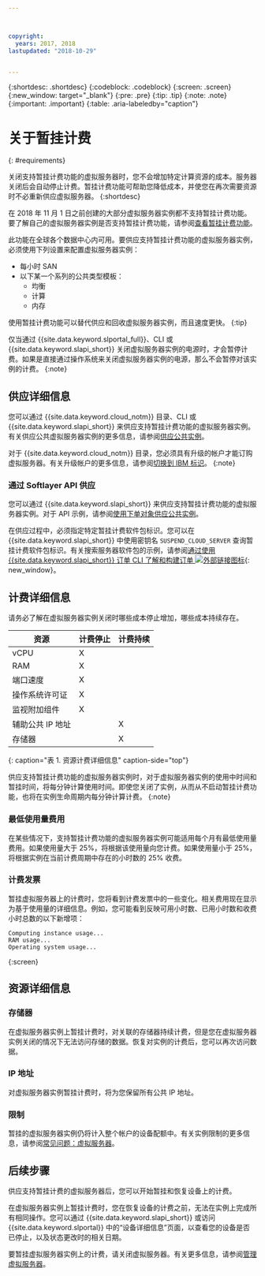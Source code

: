 ```yaml
---



copyright:
  years: 2017, 2018
lastupdated: "2018-10-29"


---
```


{:shortdesc: .shortdesc}
{:codeblock: .codeblock}
{:screen: .screen}
{:new_window: target="_blank"}
{:pre: .pre}
{:tip: .tip}
{:note: .note}
{:important: .important}
{:table: .aria-labeledby="caption"}

# 关于暂挂计费
{: #requirements}

关闭支持暂挂计费功能的虚拟服务器时，您不会增加特定计算资源的成本。服务器关闭后会自动停止计费。暂挂计费功能可帮助您降低成本，并使您在再次需要资源时不必重新供应虚拟服务器。
{:shortdesc}

在 2018 年 11 月 1 日之前创建的大部分虚拟服务器实例都不支持暂挂计费功能。要了解自己的虚拟服务器实例是否支持暂挂计费功能，请参阅[查看暂挂计费功能](vsi_viewing_suspend.html)。 

此功能在全球各个数据中心内可用。要供应支持暂挂计费功能的虚拟服务器实例，必须使用下列设置来配置虚拟服务器实例：

* 每小时 SAN
* 以下某一个系列的公共类型模板：
  * 均衡
  * 计算
  * 内存

使用暂挂计费功能可以替代供应和回收虚拟服务器实例，而且速度更快。
{:tip}

仅当通过 {{site.data.keyword.slportal_full}}、CLI 或 {{site.data.keyword.slapi_short}} 关闭虚拟服务器实例的电源时，才会暂停计费。如果是直接通过操作系统来关闭虚拟服务器实例的电源，那么不会暂停对该实例的计费。
{:note}

## 供应详细信息

您可以通过 {{site.data.keyword.cloud_notm}} 目录、CLI 或 {{site.data.keyword.slapi_short}} 来供应支持暂挂计费功能的虚拟服务器实例。有关供应公共虚拟服务器实例的更多信息，请参阅[供应公共实例](../vsi/vsi_provision_public.html)。

对于 {{site.data.keyword.cloud_notm}} 目录，您必须具有升级的帐户才能订购虚拟服务器。有关升级帐户的更多信息，请参阅[切换到 IBM 标识](https://console.bluemix.net/docs/admin/softlayerlink.html)。
{:note}

### 通过 Softlayer API 供应
您可以通过 {{site.data.keyword.slapi_short}} 来供应支持暂挂计费功能的虚拟服务器实例。对于 API 示例，请参阅[使用下单对象供应公共实例](../vsi/vsi_provision_api.html#provisioning-a-public-instance-using-place-order-object)。 

在供应过程中，必须指定特定暂挂计费软件包标识。您可以在 {{site.data.keyword.slapi_short}} 中使用密钥名 `SUSPEND_CLOUD_SERVER` 查询暂挂计费软件包标识。有关搜索服务器软件包的示例，请参阅[通过使用 {{site.data.keyword.slapi_short}} 订单 CLI 了解和构建订单 ![外部链接图标](../icons/launch-glyph.svg "外部链接图标")](https://softlayer.github.io/article/understanding-ordering/){: new_window}。

## 计费详细信息

请务必了解在虚拟服务器实例关闭时哪些成本停止增加，哪些成本持续存在。

| 资源                      | 计费停止   | 计费持续 |
| ----------------------------- | ----------------- | ---------------- |
|vCPU|X|                  |
|RAM|X|                  |
|端口速度|X|                  |
|操作系统许可证            |X|                  |
| 监视附加组件            |X|                  |
| 辅助公共 IP 地址         |                   |X|
|存储器|                   |X|
{: caption="表 1. 资源计费详细信息" caption-side="top"}   

供应支持暂挂计费功能的虚拟服务器实例时，对于虚拟服务器实例的使用中时间和暂挂时间，将每分钟计算使用时间。即使您关闭了实例，从而从不启动暂挂计费功能，也将在实例生命周期内每分钟计算计费。
{:note}

### 最低使用量费用
在某些情况下，支持暂挂计费功能的虚拟服务器实例可能适用每个月有最低使用量费用。如果使用量大于 25%，将根据该使用量向您计费。如果使用量小于 25%，将根据实例在当前计费周期中存在的小时数的 25% 收费。 

### 计费发票
暂挂虚拟服务器上的计费时，您将看到计费发票中的一些变化。相关费用现在显示为基于使用量的详细信息。例如，您可能看到反映可用小时数、已用小时数和收费小时总数的以下新增项：

```
Computing instance usage...
RAM usage...
Operating system usage...
```
{:screen}

## 资源详细信息

### 存储器

在虚拟服务器实例上暂挂计费时，对关联的存储器持续计费，但是您在虚拟服务器实例关闭的情况下无法访问存储的数据。恢复对实例的计费后，您可以再次访问数据。

### IP 地址

对虚拟服务器实例暂挂计费时，将为您保留所有公共 IP 地址。

### 限制

暂挂的虚拟服务器实例仍将计入整个帐户的设备配额中。有关实例限制的更多信息，请参阅[常见问题：虚拟服务器](vsi_faqs_vs.html#concurrent)。

## 后续步骤
供应支持暂挂计费的虚拟服务器后，您可以开始暂挂和恢复设备上的计费。


在虚拟服务器实例上暂挂计费时，您在恢复设备的计费之前，无法在实例上完成所有相同操作。您可以通过 {{site.data.keyword.slapi_short}} 或访问 {{site.data.keyword.slportal}} 中的“设备详细信息”页面，以查看您的设备是否已停止，以及状态更改时的相关日期。

要暂挂虚拟服务器实例上的计费，请关闭虚拟服务器。有关更多信息，请参阅[管理虚拟服务器](vsi_managing.html)。
